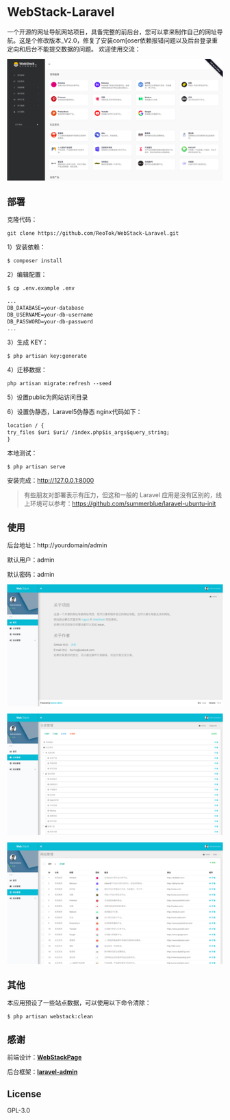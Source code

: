 # WebStack-Laravel

一个开源的网址导航网站项目，具备完整的前后台，您可以拿来制作自己的网址导航。这是个修改版本_V2.0，修复了安装com[oser依赖报错问题以及后台登录重定向和后台不能提交数据的问题。
欢迎使用交流：



![首页](public/screen/01.png)

## 部署

克隆代码：

```shell
git clone https://github.com/ReoTok/WebStack-Laravel.git
```

1）安装依赖：

```shell
$ composer install
```

2）编辑配置：

```
$ cp .env.example .env
```

```
...
DB_DATABASE=your-database
DB_USERNAME=your-db-username
DB_PASSWORD=your-db-password
...
```

3）生成 KEY：

```shell
$ php artisan key:generate  
```

4）迁移数据：

```shell
php artisan migrate:refresh --seed
```

5）设置public为网站访问目录

6）设置伪静态，Laravel5伪静态 nginx代码如下：

```shell
location / { 
try_files $uri $uri/ /index.php$is_args$query_string; 
}
```

本地测试：

```shell
$ php artisan serve
```

安装完成：http://127.0.0.1:8000

> 有些朋友对部署表示有压力，但这和一般的 Laravel 应用是没有区别的，线上环境可以参考：https://github.com/summerblue/laravel-ubuntu-init

## 使用

后台地址：http://yourdomain/admin

默认用户：admin

默认密码：admin

![主页](public/screen/02.png)

![分类](public/screen/03.png)

![网站](public/screen/04.png)

## 其他

本应用预设了一些站点数据，可以使用以下命令清除：

```shell
$ php artisan webstack:clean
```

## 感谢

前端设计：[**WebStackPage**](https://github.com/WebStackPage/WebStackPage.github.io)

后台框架：[**laravel-admin**](https://github.com/z-song/laravel-admin)

## License

GPL-3.0
